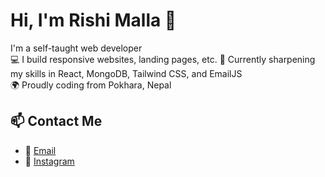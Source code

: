# Hi, I'm Rishi Malla 👋


 I'm a self-taught web developer  
💻 I build responsive websites, landing pages, etc.
🧠 Currently sharpening my skills in React, MongoDB, Tailwind CSS, and EmailJS  
🌍 Proudly coding from Pokhara, Nepal


## 📫 Contact Me
- 📧 [Email](mailto:rishimalla37@gmai.com)
- 📸 [Instagram](https://www.instagram.com/yuulieagain/)

